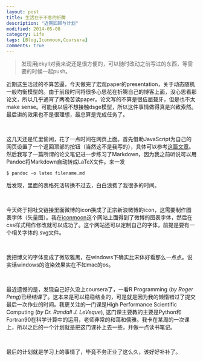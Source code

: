 ```yaml
---
layout: post
title: 生活在于不息的折腾
description: "近期回顾与计划"
modified: 2014-05-08
category: Life
tags: [Blog,Iconmoon,Coursera]
comments: true
---
```

>发现用jekyll对我来说还是很方便的，可以随时改动之前写过的东西，等需要的时候一起push。

近期这生活过的不算苦逼，今天做完了宏观paper的presentation，关于动态随机一般均衡模型的。由于前段时间将很多心思花在折腾自己的博客上面，没心思看那论文，所以几乎通宵了两晚苦读paper。论文写的不算是很佶屈聱牙，但是也不太make sense。可能我以后不想接触dsge模型，所以这件事情做得真是兴致索然。最后讲的效果也不是很理想，最总算是完成任务了。

<br/>

这几天还是忙里偷闲，花了一点时间在网页上面。首先借助JavaScript为自己的网页设置了一个返回顶部的按钮（当然这不是我写的），具体可以参考[这篇文章](http://liberize.me/post/jekyll-add-back-to-top-button.html)。
然后我写了一篇所谓的论文笔记进一步练习了Markdown，因为我之前听说可以用Pandoc将Markdown自动转成LaTeX文件。来一发

	$ pandoc -o latex filename.md

后发现，里面的表格死活转换不过去，白白浪费了我很多的时间。

<br/>

今天终于把社交链接里面微博的icon换成了正宗新浪微博的icon，这需要制作图表字体（矢量图）。我在[iconmoon](http://icomoon.io)这个网站上面得到了微博的图表字体，然后在css样式稍作修改就可以成功了。这个网站还可以定制自己的字体，前提是要有一个相关字体的.svg文件。

<br/>

我把博文的字体变成了微软雅黑，在windows下确实比宋体好看那么一点点。说实话windows的渲染效果实在不如mac的os。

<br/>

最近遗憾的是，发现自己好久没上coursera了，一看R Programming (*by Roger Peng*)已经结课了。这本来是可以稳稳结业的，可是就是因为我的懒惰错过了提交最后一次作业的时间。我更关注的一门课是High Performance Scientific Computing
(*by Dr. Randall J. LeVeque*), 这门课主要教的主要是Python和Fortran90在科学计算中的运用，老师非常的和蔼和儒雅。我卡在某周的一次课上，所以之后的一个计划就是把这门课补上去一些，并做一点读书笔记。

<br/>

最后的计划就是学习上的事情了，毕竟不务正业了这么久，该好好补补了。

